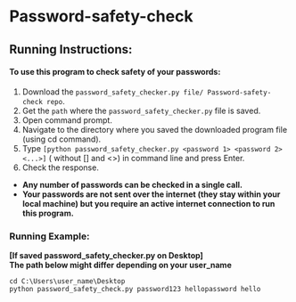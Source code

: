 # Password-safety-check  

## Running Instructions:  

#### To use this program to check safety of your passwords:  

1)  Download the `password_safety_checker.py file/ Password-safety-check repo`.
2)  Get the `path` where the `password_safety_checker.py` file is saved.
3)  Open command prompt.
4)  Navigate to the directory where you saved the downloaded program file (using cd command).
5)  Type `[python password_safety_checker.py <password 1> <password 2> <...>]` ( without [] and <>) in command line and press Enter.
6)  Check the response.

*  **Any number of passwords can be checked in a single call.**  
*  **Your passwords are not sent over the internet (they stay within your local machine) but you require an active internet connection to run this program.**  
  
### Running Example:   
**[If saved password_safety_checker.py on Desktop]**  
**The path below might differ depending on your user_name**  
    
      
`cd C:\Users\user_name\Desktop`  
`python password_safety_check.py password123 hellopassword hello`  

